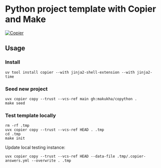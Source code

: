 # Python project template with Copier and Make
[![Copier](https://img.shields.io/endpoint?url=https://raw.githubusercontent.com/copier-org/copier/master/img/badge/badge-grayscale-border.json)](https://github.com/copier-org/copier)

## Usage

### Install

```shell
uv tool install copier --with jinja2-shell-extension --with jinja2-time
```

### Seed new project

```shell
uvx copier copy --trust --vcs-ref main gh:makukha/copython .
make seed
```

### Test template locally

```shell
rm -rf .tmp
uvx copier copy --trust --vcs-ref HEAD . .tmp
cd .tmp
make init
```

Update local testing instance:

```shell
uvx copier copy --trust --vcs-ref HEAD --data-file .tmp/.copier-answers.yml --overwrite . .tmp
```
